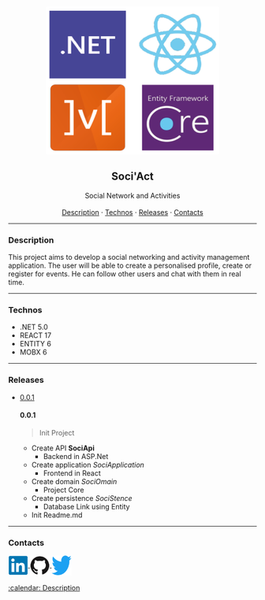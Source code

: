 
<!-- PROJECT LOGO -->
<br/>
<p align="center">
  <a href="https://github.com/nicode-io/Flutter_Fundamentals">
    <img src="./Images/SociAct.png" alt="Logo" width="350" height=300">
  </a>
</p>                                                           
<h2 align="center">Soci'Act</h3>
<p align="center">
  Social Network and Activities
  <br />
  <br />
  <a href="#description">Description</a>
  ·
  <a href="#technos">Technos</a>
  ·
  <a href="#versions">Releases</a>
  ·
  <a href="#contacts">Contacts</a>
</p>


---

### Description

This project aims to develop a social networking and activity management application.
The user will be able to create a personalised profile, create or register for events.
He can follow other users and chat with them in real time.

---

### Technos

*   .NET 5.0
*   REACT 17
*   ENTITY 6
*   MOBX 6


---

### Releases
-   [0.0.1](#0.0.1)

    ####    0.0.1
    >   Init Project
    
    *   Create API **SociApi**
        +   Backend in ASP.Net
    *   Create application *SociApplication*
        +   Frontend in React
    *   Create domain *SociOmain*
        +   Project Core
    *   Create persistence *SociStence*
        +   Database Link using Entity
    *   Init Readme.md


---

### Contacts



<a href="https://linkedin.com/in/nicolas-denoel">
  <img align="center" src="https://github.com/devicons/devicon/blob/master/icons/linkedin/linkedin-original.svg" alt="linkedin.com/in/nicolas-denoel" width="40" height="40" />
</a>
<a href="https://github.com/nicode_io">
  <img align="center" src="https://github.com/devicons/devicon/blob/master/icons/github/github-original.svg" alt="github.com/nicode-io" width="40" height="40" />
</a>  
<a href="https://twitter.com/nicode_io">
  <img align="center" src="https://github.com/devicons/devicon/blob/master/icons/twitter/twitter-original.svg" alt="twitter.com/nicode_io" width="40" height="40" />
</a>  
<br/>
<br/>
<a href="https://timelines.gitkraken.com/timeline/2e12cc334eb0406b84bf7a6339e666c4?range=2020-05-26_2021-08-02">:calendar: Description</a>



